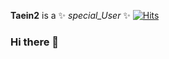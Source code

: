 **Taein2** is a ✨ _special_User_ ✨ 
[![Hits](https://hits.seeyoufarm.com/api/count/incr/badge.svg?url=https%3A%2F%2Fgithub.com%2FTaein2&count_bg=%23000DFF&title_bg=%2312F000&icon=apacheflink.svg&icon_color=%23FFFFFF&title=hits&edge_flat=false)](https://hits.seeyoufarm.com)

### Hi there 👋


<!--

- 🔭 I’m currently working on ...
- 🌱 I’m currently learning ...
- 👯 I’m looking to collaborate on ...
- 🤔 I’m looking for help with ...
- 💬 Ask me about ...
- 📫 How to reach me: ...
- 😄 Pronouns: ...
- ⚡ Fun fact: ...
-->
